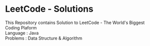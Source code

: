 # LeetCode - Solutions
This Repository contains Solution to LeetCode - The World's Biggest Coding Plaform <br/>
Language : Java <br/>
Problems : Data Structure & Algorithm <br/>
